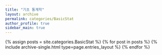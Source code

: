 ```yaml
---
title: "기초 통계학"
layout: archive
permalink: categories/BasicStat
author_profile: true
sidebar_main: true
---
```



{% assign posts = site.categories.BasicStat %}
{% for post in posts %} {% include archive-single.html type=page.entries_layout %} {% endfor %}
